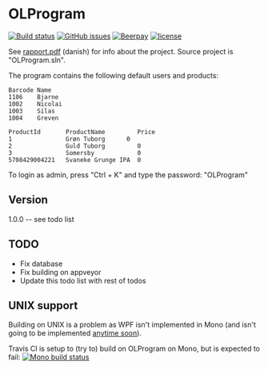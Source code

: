 OLProgram
=========================

[![Build status](https://ci.appveyor.com/api/projects/status/huwcl6w75rt7c4am/branch/master?svg=true)](https://ci.appveyor.com/project/NicolaiSoeborg/02350-projekt/branch/master)
[![GitHub issues](https://img.shields.io/github/issues/NicolaiSoeborg/02350-Projekt.svg)](https://github.com/NicolaiSoeborg/02350-Projekt/issues)
[![Beerpay](https://beerpay.io/NicolaiSoeborg/02350-Projekt/badge.svg?style=flat)](https://beerpay.io/NicolaiSoeborg/02350-Projekt)
[![license](https://img.shields.io/badge/License-Beerware-blue.svg)](https://github.com/NicolaiSoeborg/02350-Projekt/blob/master/LICENSE)


See [rapport.pdf](rapport.pdf) (danish) for info about the project.
Source project is "OLProgram.sln".

The program contains the following default users and products:

```
Barcode	Name
1106	Bjarne
1002	Nicolai
1003	Silas
1004	Greven
```

```
ProductId		ProductName			Price
1				Grøn Tuborg		 0
2				Guld Tuborg			0
3				Somersby			0
5708429004221	Svaneke Grunge IPA	0
```

To login as admin, press "Ctrl + K" and type the password: "OLProgram"

## Version
1.0.0 -- see todo list

## TODO
 - Fix database
 - Fix building on appveyor
 - Update this todo list with rest of todos


## UNIX support
Building on UNIX is a problem as WPF isn't implemented in Mono (and isn't going to be implemented [anytime soon](http://www.mono-project.com/docs/gui/wpf/)).

Travis CI is setup to (try to) build on OLProgram on Mono, but is expected to fail: [![Mono build status](https://travis-ci.org/NicolaiSoeborg/02350-Projekt.svg?branch=master)](https://travis-ci.org/NicolaiSoeborg/02350-Projekt)
